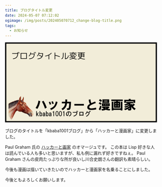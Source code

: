 ```yaml
---
title: ブログタイトル変更
date: 2024-05-07 07:12:02
ogimage: /img/posts/202405070712_change-blog-title.png
tags:
  - お知らせ
---
```


![ブログタイトル変更](/img/posts/202405070712_change-blog-title.png)

ブログのタイトルを「kbaba1001ブログ」から「ハッカーと漫画家」に変更しました。

Paul Graham 氏の
[ハッカーと画家](https://shop.ohmsha.co.jp/shopdetail/000000001697/)
のオマージュです。 この本は Lisp
好きな人は読んでいる人も多いと思いますが、私も例に漏れず好きですねぇ。 Paul
Graham さんの皮肉たっぷりな所が良いし川合史朗さんの翻訳も素晴らしい。

今後も漫画は描いていきたいのでハッカーと漫画家を名乗ることにしました。

今後ともよろしくお願いします。
